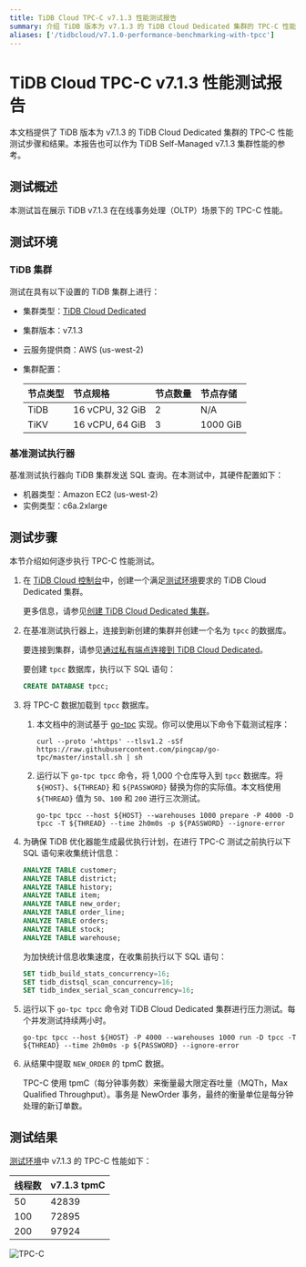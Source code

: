 ```yaml
---
title: TiDB Cloud TPC-C v7.1.3 性能测试报告
summary: 介绍 TiDB 版本为 v7.1.3 的 TiDB Cloud Dedicated 集群的 TPC-C 性能测试结果。
aliases: ['/tidbcloud/v7.1.0-performance-benchmarking-with-tpcc']
---
```


# TiDB Cloud TPC-C v7.1.3 性能测试报告

本文档提供了 TiDB 版本为 v7.1.3 的 TiDB Cloud Dedicated 集群的 TPC-C 性能测试步骤和结果。本报告也可以作为 TiDB Self-Managed v7.1.3 集群性能的参考。

## 测试概述

本测试旨在展示 TiDB v7.1.3 在在线事务处理（OLTP）场景下的 TPC-C 性能。

## 测试环境

### TiDB 集群

测试在具有以下设置的 TiDB 集群上进行：

- 集群类型：[TiDB Cloud Dedicated](/tidb-cloud/select-cluster-tier.md#tidb-cloud-dedicated)
- 集群版本：v7.1.3
- 云服务提供商：AWS (us-west-2)
- 集群配置：

   | 节点类型 | 节点规格       | 节点数量 | 节点存储 |
   | :-------- | :-------------- | :------------ | :----------- |
   | TiDB      | 16 vCPU, 32 GiB | 2             | N/A          |
   | TiKV      | 16 vCPU, 64 GiB | 3             | 1000 GiB     |

### 基准测试执行器

基准测试执行器向 TiDB 集群发送 SQL 查询。在本测试中，其硬件配置如下：

- 机器类型：Amazon EC2 (us-west-2)
- 实例类型：c6a.2xlarge

## 测试步骤

本节介绍如何逐步执行 TPC-C 性能测试。

1. 在 [TiDB Cloud 控制台](https://tidbcloud.com/)中，创建一个满足[测试环境](#tidb-集群)要求的 TiDB Cloud Dedicated 集群。

   更多信息，请参见[创建 TiDB Cloud Dedicated 集群](/tidb-cloud/create-tidb-cluster.md)。

2. 在基准测试执行器上，连接到新创建的集群并创建一个名为 `tpcc` 的数据库。

   要连接到集群，请参见[通过私有端点连接到 TiDB Cloud Dedicated](/tidb-cloud/set-up-private-endpoint-connections.md)。

   要创建 `tpcc` 数据库，执行以下 SQL 语句：

   ```sql
   CREATE DATABASE tpcc;
   ```

3. 将 TPC-C 数据加载到 `tpcc` 数据库。

   1. 本文档中的测试基于 [go-tpc](https://github.com/pingcap/go-tpc) 实现。你可以使用以下命令下载测试程序：

      ```shell
      curl --proto '=https' --tlsv1.2 -sSf https://raw.githubusercontent.com/pingcap/go-tpc/master/install.sh | sh
      ```

   2. 运行以下 `go-tpc tpcc` 命令，将 1,000 个仓库导入到 `tpcc` 数据库。将 `${HOST}`、`${THREAD}` 和 `${PASSWORD}` 替换为你的实际值。本文档使用 `${THREAD}` 值为 `50`、`100` 和 `200` 进行三次测试。

      ```shell
      go-tpc tpcc --host ${HOST} --warehouses 1000 prepare -P 4000 -D tpcc -T ${THREAD} --time 2h0m0s -p ${PASSWORD} --ignore-error
      ```

4. 为确保 TiDB 优化器能生成最优执行计划，在进行 TPC-C 测试之前执行以下 SQL 语句来收集统计信息：

   ```sql
   ANALYZE TABLE customer;
   ANALYZE TABLE district;
   ANALYZE TABLE history;
   ANALYZE TABLE item;
   ANALYZE TABLE new_order;
   ANALYZE TABLE order_line;
   ANALYZE TABLE orders;
   ANALYZE TABLE stock;
   ANALYZE TABLE warehouse;
   ```

   为加快统计信息收集速度，在收集前执行以下 SQL 语句：

   ```sql
   SET tidb_build_stats_concurrency=16;
   SET tidb_distsql_scan_concurrency=16;
   SET tidb_index_serial_scan_concurrency=16;
   ```

5. 运行以下 `go-tpc tpcc` 命令对 TiDB Cloud Dedicated 集群进行压力测试。每个并发测试持续两小时。

   ```shell
   go-tpc tpcc --host ${HOST} -P 4000 --warehouses 1000 run -D tpcc -T ${THREAD} --time 2h0m0s -p ${PASSWORD} --ignore-error
   ```

6. 从结果中提取 `NEW_ORDER` 的 tpmC 数据。

   TPC-C 使用 tpmC（每分钟事务数）来衡量最大限定吞吐量（MQTh，Max Qualified Throughput）。事务是 NewOrder 事务，最终的衡量单位是每分钟处理的新订单数。

## 测试结果

[测试环境](#测试环境)中 v7.1.3 的 TPC-C 性能如下：

| 线程数 | v7.1.3 tpmC |
| :------ | :---------- |
| 50      | 42839       |
| 100     | 72895       |
| 200     | 97924       |

![TPC-C](/media/tidb-cloud/v7.1.3-tpmC.png)
